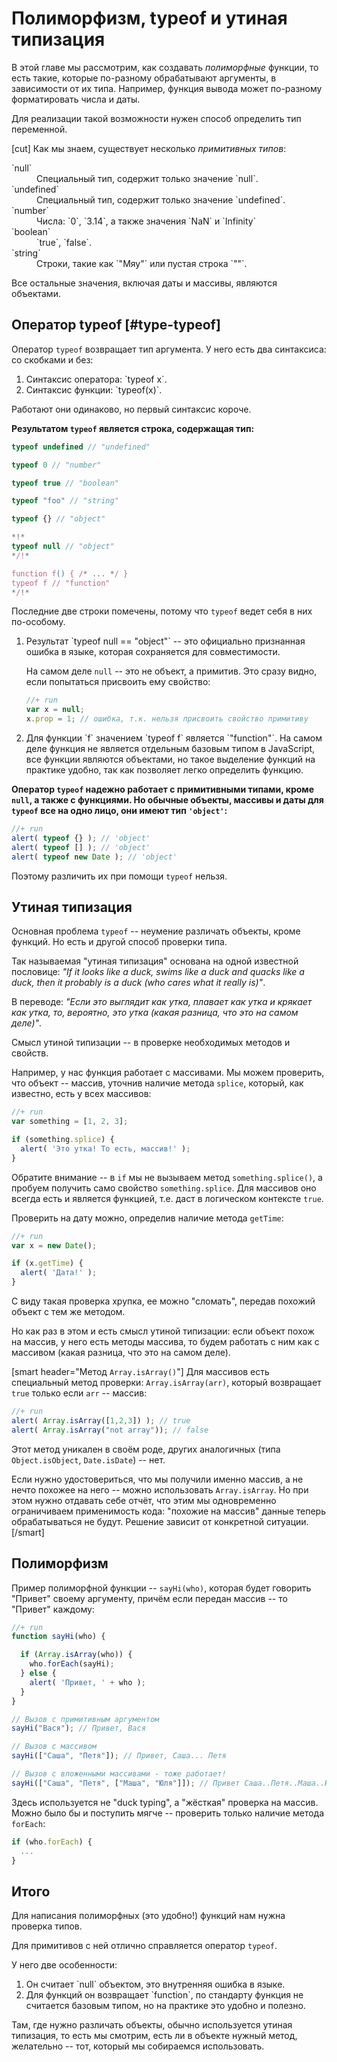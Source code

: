 # Полиморфизм, typeof и утиная типизация

В этой главе мы рассмотрим, как создавать *полиморфные* функции, то есть такие, которые по-разному обрабатывают аргументы, в зависимости от их типа. Например, функция вывода может по-разному форматировать числа и даты.

Для реализации такой возможности нужен способ определить тип переменной. 

[cut]
Как мы знаем, существует несколько *примитивных типов*:
<dl>
<dt>`null`</dt>
<dd>Специальный тип, содержит только значение `null`.</dd>
<dt>`undefined`</dt>
<dd>Специальный тип, содержит только значение `undefined`.</dd>
<dt>`number`</dt>
<dd>Числа: `0`, `3.14`, а также значения `NaN` и `Infinity`</dd>
<dt>`boolean`</dt>
<dd>`true`, `false`.</dd>
<dt>`string`</dt>
<dd>Строки, такие как `"Мяу"` или пустая строка `""`.</dd>
</dl>

Все остальные значения, включая даты и массивы, являются объектами.

## Оператор typeof [#type-typeof]

Оператор `typeof` возвращает тип аргумента. У него есть два синтаксиса: со скобками и без:
<ol>
<li>Синтаксис оператора: `typeof x`.</li>
<li>Синтаксис функции: `typeof(x)`.</li>
</ol>

Работают они одинаково, но первый синтаксис короче.

**Результатом `typeof` является строка, содержащая тип:**

```js
typeof undefined // "undefined" 

typeof 0 // "number" 

typeof true // "boolean" 

typeof "foo" // "string" 

typeof {} // "object" 

*!*
typeof null // "object" 
*/!*

function f() { /* ... */ }
typeof f // "function" 
*/!*
```

Последние две строки помечены, потому что `typeof` ведет себя в них по-особому.

<ol>
<li>Результат `typeof null == "object"` -- это официально признанная ошибка в языке, которая сохраняется для совместимости.

На самом деле `null` -- это не объект, а примитив. Это сразу видно, если попытаться присвоить ему свойство:

```js
//+ run
var x = null;
x.prop = 1; // ошибка, т.к. нельзя присвоить свойство примитиву
```

</li>
<li>Для функции `f` значением `typeof f` является `"function"`. На самом деле функция не является отдельным базовым типом в JavaScript, все функции являются объектами, но такое выделение функций на практике удобно, так как позволяет легко определить функцию.</li>
</ol>

**Оператор `typeof` надежно работает с примитивными типами, кроме `null`, а также с функциями. Но обычные объекты, массивы и даты для `typeof` все на одно лицо, они имеют тип `'object'`:**

```js
//+ run
alert( typeof {} ); // 'object'
alert( typeof [] ); // 'object'
alert( typeof new Date ); // 'object'
```

Поэтому различить их при помощи `typeof` нельзя.

## Утиная типизация

Основная проблема `typeof` -- неумение различать объекты, кроме функций. Но есть и другой способ проверки типа.

Так называемая "утиная типизация" основана на одной известной пословице: *"If it looks like a duck, swims like a duck and quacks like a duck, then it probably is a duck (who cares what it really is)"*.

В переводе: *"Если это выглядит как утка, плавает как утка и крякает как утка, то, вероятно, это утка (какая разница, что это на самом деле)"*. 

Смысл утиной типизации -- в проверке необходимых методов и свойств.

Например, у нас функция работает с массивами. Мы можем проверить, что объект -- массив, уточнив наличие метода `splice`, который, как известно, есть у всех массивов:

```js
//+ run
var something = [1, 2, 3];

if (something.splice) {
  alert( 'Это утка! То есть, массив!' );
}
```

Обратите внимание -- в `if` мы не вызываем метод `something.splice()`, а пробуем получить само свойство `something.splice`. Для массивов оно всегда есть и является функцией, т.е. даст в логическом контексте `true`.

Проверить на дату можно, определив наличие метода `getTime`:

```js
//+ run
var x = new Date();

if (x.getTime) {
  alert( 'Дата!' );
}
```

С виду такая проверка хрупка, ее можно "сломать", передав похожий объект с тем же методом. 

Но как раз в этом и есть смысл утиной типизации: если объект похож на массив, у него есть методы массива, то будем работать с ним как с массивом (какая разница, что это на самом деле). 

[smart header="Метод `Array.isArray()`"]
Для массивов есть специальный метод проверки: `Array.isArray(arr)`, который возвращает `true` только если `arr` -- массив:
```js
//+ run
alert( Array.isArray([1,2,3]) ); // true
alert( Array.isArray("not array")); // false
```

Этот метод уникален в своём роде, других аналогичных (типа `Object.isObject`, `Date.isDate`) -- нет.

Если нужно удостовериться, что мы получили именно массив, а не нечто похожее на него -- можно использовать `Array.isArray`. Но при этом нужно отдавать себе отчёт, что этим мы одновременно ограничиваем применимость кода: "похожие на массив" данные теперь обрабатываться не будут. Решение зависит от конкретной ситуации.
[/smart]





## Полиморфизм

Пример полиморфной функции -- `sayHi(who)`, которая будет говорить "Привет" своему аргументу, причём если передан массив -- то "Привет" каждому:

```js
//+ run
function sayHi(who) {

  if (Array.isArray(who)) { 
    who.forEach(sayHi);
  } else {
    alert( 'Привет, ' + who );
  }
}

// Вызов с примитивным аргументом
sayHi("Вася"); // Привет, Вася

// Вызов с массивом
sayHi(["Саша", "Петя"]); // Привет, Саша... Петя

// Вызов с вложенными массивами - тоже работает!
sayHi(["Саша", "Петя", ["Маша", "Юля"]]); // Привет Саша..Петя..Маша..Юля
```

Здесь используется не "duck typing", а "жёсткая" проверка на массив. Можно было бы и поступить мягче -- проверить только наличие метода `forEach`:
```js
if (who.forEach) {
  ...
}
```

## Итого

Для написания полиморфных (это удобно!) функций нам нужна проверка типов.

Для примитивов с ней отлично справляется оператор `typeof`. 

У него две особенности:
<ol>
<li>Он считает `null` объектом, это внутренняя ошибка в языке.</li>
<li>Для функций он возвращает `function`, по стандарту функция не считается базовым типом, но на практике это удобно и полезно.</li>
</ol>

Там, где нужно различать объекты, обычно используется утиная типизация, то есть мы смотрим, есть ли в объекте нужный метод, желательно -- тот, который мы собираемся использовать.

